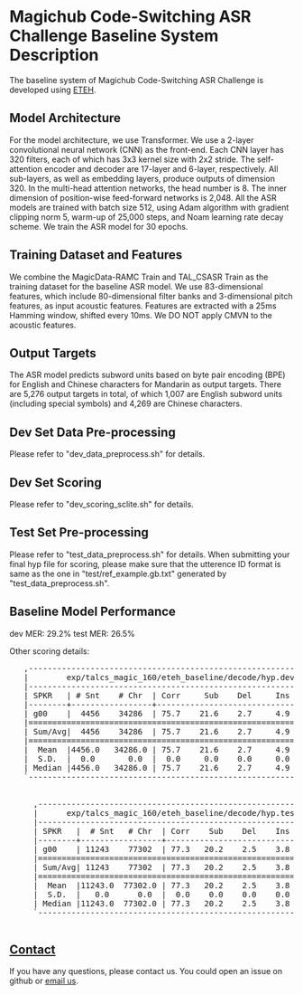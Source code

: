 # Magichub Code-Switching ASR Challenge Baseline System Description
The baseline system of Magichub Code-Switching ASR Challenge is developed using [ETEH](https://github.com/SpeechClub/ETEH). 

## Model Architecture
For the model architecture, we use Transformer. We use a 2-layer convolutional neural network (CNN) as the front-end. Each CNN layer has 320 filters, each of which has 3x3 kernel size with 2x2 stride. The self-attention encoder and decoder are 17-layer and 6-layer, respectively. All sub-layers, as well as embedding layers, produce outputs of dimension 320. In the multi-head attention networks, the head number is 8. The inner dimension of position-wise feed-forward networks is 2,048. All the ASR models are trained with batch size 512, using Adam algorithm with gradient clipping norm 5, warm-up of 25,000 steps, and Noam learning rate decay scheme. We train the ASR model for 30 epochs.

## Training Dataset and Features
We combine the MagicData-RAMC Train and TAL_CSASR Train as the training dataset for the baseline ASR model. We use 83-dimensional features, which include 80-dimensional filter banks and 3-dimensional pitch features, as input acoustic features. Features are extracted with a 25ms Hamming window, shifted every 10ms. We DO NOT apply CMVN to the acoustic features.

## Output Targets
The ASR model predicts subword units based on byte pair encoding (BPE) for English and Chinese characters for Mandarin as output targets. There are 5,276 output targets in total, of which 1,007 are English subword units (including special symbols) and 4,269 are Chinese characters. 


## Dev Set Data Pre-processing
Please refer to "dev_data_preprocess.sh" for details.

## Dev Set Scoring
Please refer to "dev_scoring_sclite.sh" for details.

## Test Set Pre-processing
Please refer to "test_data_preprocess.sh" for details. When submitting your final hyp file for scoring, please make sure that the utterence ID format is same as the one in "test/ref_example.gb.txt" generated by "test_data_preprocess.sh".

## Baseline Model Performance
dev MER: 29.2%
test MER: 26.5%

Other scoring details:
<pre>
   ,-----------------------------------------------------------------------.
   |        exp/talcs_magic_160/eteh_baseline/decode/hyp.dev.gb.txt        |
   |-----------------------------------------------------------------------|
   | SPKR   | # Snt    # Chr  | Corr     Sub    Del     Ins    Err   S.Err |
   |--------+-----------------+--------------------------------------------|
   | g00    |  4456    34286  | 75.7    21.6    2.7     4.9   29.2    72.2 |
   |=======================================================================|
   | Sum/Avg|  4456    34286  | 75.7    21.6    2.7     4.9   29.2    72.2 |
   |=======================================================================|
   |  Mean  |4456.0   34286.0 | 75.7    21.6    2.7     4.9   29.2    72.2 |
   |  S.D.  |  0.0       0.0  |  0.0     0.0    0.0     0.0    0.0     0.0 |
   | Median |4456.0   34286.0 | 75.7    21.6    2.7     4.9   29.2    72.2 |
   `-----------------------------------------------------------------------'
   

     ,--------------------------------------------------------------------.
     |      exp/talcs_magic_160/eteh_baseline/decode/hyp.test.gb.txt      |
     |--------------------------------------------------------------------|
     | SPKR   |  # Snt   # Chr  | Corr    Sub    Del    Ins    Err  S.Err |
     |--------+-----------------+-----------------------------------------|
     | g00    | 11243    77302  | 77.3   20.2    2.5    3.8   26.5   63.5 |
     |====================================================================|
     | Sum/Avg| 11243    77302  | 77.3   20.2    2.5    3.8   26.5   63.5 |
     |====================================================================|
     |  Mean  |11243.0  77302.0 | 77.3   20.2    2.5    3.8   26.5   63.5 |
     |  S.D.  |   0.0      0.0  |  0.0    0.0    0.0    0.0    0.0    0.0 |
     | Median |11243.0  77302.0 | 77.3   20.2    2.5    3.8   26.5   63.5 |
     `--------------------------------------------------------------------'

</pre>

## [Contact](#contact)

If you have any questions, please contact us. You could open an issue on github or [email us](mailto:open@magicdatatech.com). 
